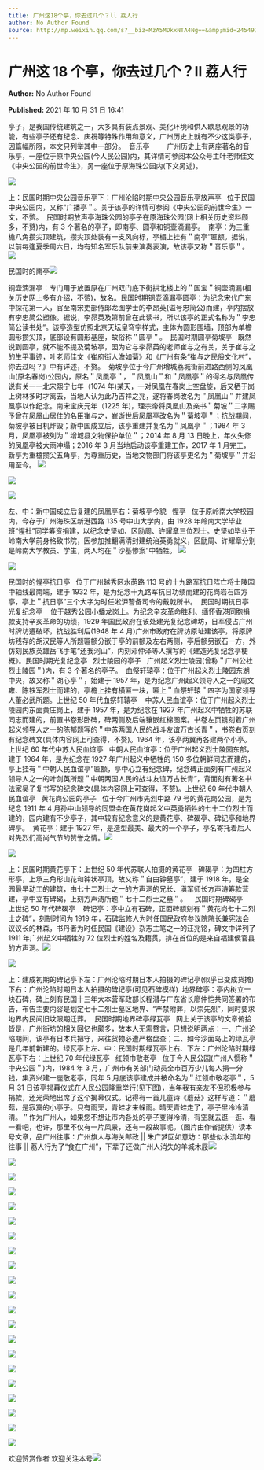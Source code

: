 ```yaml
---
title: 广州这18个亭，你去过几个？ll 荔人行
author: No Author Found
source: http://mp.weixin.qq.com/s?__biz=MzA5MDkxNTA4Ng==&amp;mid=2454911648&amp;idx=1&amp;sn=26b2f12de1fea5619bbdb5d54d50f601&amp;chksm=87a232c1b0d5bbd74eaca3865418b3eab8ea7ddcf2ad2db35996fc817b46dd13cc2979dd7f81#rd
---
```


# 广州这 18 个亭，你去过几个？ll 荔人行

**Author:** No Author Found

**Published:** 2021 年 10 月 31 日 16:41

亭子，是我国传统建筑之一，大多具有装点景观、美化环境和供人歇息观景的功能，有些亭子还有纪念、庆祝等特殊作用和意义，广州历史上就有不少这类亭子，因篇幅所限，本文只列举其中一部分。  音乐亭         广州历史上有两座著名的音乐亭，一座位于原中央公园(今人民公园)内，其详情可参阅本公众号主叶老师佳文《中央公园的前世今生》，另一座位于原海珠公园内(下文另述)。

![](https://mmbiz.qpic.cn/mmbiz_png/PJWG74pLsMbZSeialHAGIKjFWeQUZCLbm0qbTjPQgVpn6s7k3HWbFibpRWcpg4ARkJCSU3A3icW7lEpv9TrcWp5qA/640)

上：民国时期中央公园音乐亭下：广州沦陷时期中央公园音乐亭放声亭   位于民国中央公园内，又称"广播亭＂。关于该亭的详情可参阅《中央公园的前世今生》一文，不赘。  民国时期放声亭海珠公园的亭子在原海珠公园(网上相关历史资料颇多，不赘)内，有 3 个著名的亭子，即南亭、圆亭和铜壶滴漏亭。  南亭：为三重檐八角攒尖顶建筑，攒尖顶处装有一支风向标，亭楣上挂有＂南亭”匾额。据说，以前每逢夏季周六日，均有知名军乐队前来演奏表演，故该亭又称＂音乐亭＂。![](https://mmbiz.qpic.cn/mmbiz_png/PJWG74pLsMbZSeialHAGIKjFWeQUZCLbm0gLSDw9ISPUPcu7iccN8m8PXRcdZYaibWiahfr7VIkN528KSqYjMIibsdw/640)

民国时的南亭![](https://mmbiz.qpic.cn/mmbiz_png/PJWG74pLsMbZSeialHAGIKjFWeQUZCLbmibJXHxcGnQzvu4ZmqASnGd5OYPbX3miaqNPu6PmG5KKn7fLib20plrdPQ/640)

铜壶滴漏亭：专门用于放置原在广州双门底下街拱北楼上的＂国宝＂铜壶滴漏(相关历史网上多有介绍，不赘)，故名。民国时期铜壶滴漏亭圆亭：为纪念宋代广东中探花第一人，官至南宋吏部侍郎龙图学士的李昂英(谥号忠简公)而建，亭内摆放有李忠简公塑像。据说，李昴英及第前曾在此读书，所以该亭的正式名称为＂李忠简公读书处”。该亭造型仿照北京天坛皇穹宇样式，主体为圆形围墙，顶部为单檐圆形攒尖顶，底部设有圆形基座，故俗称＂圆亭＂。  民国时期圆亭菊坡亭   既然说到圆亭，就不能不提及菊坡亭，因为它与李昴英的老师崔与之有关，关于崔与之的生平事迹，叶老师佳文《崔府街人澹如菊》和《广州有条“崔与之民俗文化村”，你去过吗？》中有详述，不赘。  菊坡亭位于今广州增城荔城街前进路西侧的凤凰山(原名春岗)公园内，原名＂凤凰亭＂，＂凤凰山＂和＂凤凰亭＂的得名与凤凰传说有关一一北宋熙宁七年（1074 年)某天，一对凤凰在春岗上空盘旋，后又栖于岗上树林多时才离去，当地人认为此乃吉祥之兆，遂将春岗改名为＂凤凰山＂并建凤凰亭以作纪念。南宋宝庆元年（1225 年)，理宗帝将凤凰山及亲书＂菊坡＂二字赐予曾在凤凰山居住的名臣崔与之，崔逝世后凤凰亭改名为＂菊坡亭＂；抗战期间，菊坡亭被日机炸毁；新中国成立后，该亭重建并复名为＂凤凰亭＂；1984 年 3 月，凤凰亭被列为＂增城县文物保护单位＂；2014 年 8 月 13 日晚上，年久失修的凤凰亭被大雨冲塌；2016 年 3 月当地启动该亭重建工作，2017 年 1 月完工，新亭为重檐攒尖五角亭，为尊重历史，当地文物部门将该亭更名为＂菊坡亭＂并沿用至今。 ![](https://mmbiz.qpic.cn/mmbiz_png/PJWG74pLsMbZSeialHAGIKjFWeQUZCLbmwGSr34XToQ3991Pk8fu1dUhLraQYIYY3agQb3v19b6NRNn66mW3aqQ/640)

![](https://mmbiz.qpic.cn/mmbiz_png/PJWG74pLsMbZSeialHAGIKjFWeQUZCLbm6gUNhtSygparFOQ6ibZaYmRVqAsbj1rZB02v2QPUibVMhX8Giaz0nH3rg/640)

![](https://mmbiz.qpic.cn/mmbiz_png/PJWG74pLsMbZSeialHAGIKjFWeQUZCLbm7NoJRGzLf4cttZ3TcGAN1OQukzHsJEdHSH93icNkSdIGkVeIqlibsK9w/640)

左、中：新中国成立后复建的凤凰亭右：菊坡亭今貌   惺亭   位于原岭南大学校园内，今存于广州海珠区新港西路 135 号中山大学内，由 1928 年岭南大学毕业班“惺社”同学筹资捐建，以纪念史坚如、区励周、许耀章三位烈士。史坚如毕业于岭南大学前身格致书院，因参加推翻满清封建统治英勇就义，区励周、许耀章分别是岭南大学教员、学生，两人均在＂沙基惨案”中牺牲。 ![](https://mmbiz.qpic.cn/mmbiz_png/PJWG74pLsMbZSeialHAGIKjFWeQUZCLbmcicribAgP9cQOVIqZXDGuAWYFRnfpTiabEtEP5ib8rC7OrQ79m6DUfeicOQ/640)

![](https://mmbiz.qpic.cn/mmbiz_png/PJWG74pLsMbZSeialHAGIKjFWeQUZCLbmNvXJxL7iaia4ctbU7MXhtGKjiau6pQVqbPHCOKShdK99wBgroeJGZyDlw/640)

民国时的惺亭抗日亭   位于广州越秀区水荫路 113 号的十九路军抗日阵亡将士陵园中轴线最南端，建于 1932 年，是为纪念十九路军抗日功绩而建的花岗岩石四方亭，亭上＂抗日亭”三个大字为时任淞沪警备司令的戴戟所书。  民国时期抗日亭   光复纪念亭    位于越秀公园小蟠龙岗上。为纪念辛亥革命胜利、缅怀香港同胞捐款支持辛亥革命的功绩，1929 年国民政府在该处建光复纪念碑坊，日军侵占广州时牌坊遭破坏，抗战胜利后(1948 年 4 月)广州市政府在牌坊原址建该亭，将原牌坊残存的胡汉民等人所题匾额分嵌于亭的前额及左右两侧，亭后额另嵌石一方，外仿刻民族英雄岳飞手笔“还我河山”，内刻邓仲泽等人撰写的《建造光复纪念亭梗概》。民国时期光复纪念亭   烈士陵园的亭子   广州起义烈士陵园(曾称＂广州公社烈士陵园＂)内，有 3 个著名的亭子。  血祭轩辕亭：位于广州起义烈士陵园东湖中央，故又称＂湖心亭＂，始建于 1957 年，是为纪念广州起义领导人之一的周文雍、陈铁军烈士而建的，亭檐上挂有横匾一块，匾上＂血祭轩辕＂四字为国家领导人董必武所题。上世纪 50 年代血祭轩辕亭    中苏人民血谊亭：位于广州起义烈士陵园内东面黄庄岗上，建于 1957 年，是为纪念在 1927 年广州起义中牺牲的苏联同志而建的，前置书卷形卧碑，碑两侧及后端镶嵌红棉图案。书卷左页镌刻着广州起义领导人之一的陈郁题写的＂中苏两国人民的战斗友谊万古长青＂，书卷右页刻有纪念碑文(具体内容网上可查得，不赘)。1964 年，该亭两翼再各建两个小亭。上世纪 60 年代中苏人民血谊亭   中朝人民血谊亭：位于广州起义烈士陵园东部，建于 1964 年，是为纪念在 1927 年广州起义中牺牲的 150 多位朝鲜同志而建的，亭上挂有＂中朝人民血谊亭”匾额，亭中心立有纪念碑，纪念碑正面刻有广州起义领导人之一的叶剑英所题＂中朝两国人民的战斗友谊万古长青”，背面刻有著名书法家吴子复书写的纪念碑文(具体内容网上可查得，不赘)。上世纪 60 年代中朝人民血谊亭   黄花岗公园的亭子   位于今广州市先烈中路 79 号的黄花岗公园，是为纪念 1911 年 4 月孙中山领导的同盟会在黄花岗起义中英勇牺牲的七十二位烈士而建的，园内建有不少亭子，其中较有纪念意义的是黄花亭、碑碣亭、碑记亭和地界碑亭。  黄花亭：建于 1927 年，是造型最美、最大的一个亭子，亭名寄托着后人对先烈们高尚气节的赞誉之情。![](https://mmbiz.qpic.cn/mmbiz_png/PJWG74pLsMbZSeialHAGIKjFWeQUZCLbmEq8Zp7Jha3eVYqzfj736CIe7icwGfoZd3EibxHVnrMTjkC8TpVr46BhQ/640)

![](https://mmbiz.qpic.cn/mmbiz_png/PJWG74pLsMbZSeialHAGIKjFWeQUZCLbmjAnEcNNibklsnxqyKpiaFgX4ia3B7UXUDFWXRH1TxYY37vP8OZryy8Gjw/640)

上：民国时期黄花亭下：上世纪 50 年代苏联人拍摄的黄花亭   碑碣亭：为四柱方形亭，上承三角形山花和钟状亭顶，故又称＂自由钟墓亭”，建于 1918 年，是全园最早动工的建筑，由七十二烈士之一的方声洞的兄长、滇军师长方声涛筹款营建，亭中立有碑碣，上刻方声涛所题＂七十二烈士之墓＂。    民国时期碑碣亭     上世纪 50 年代碑碣亭    碑记亭：亭中立有石碑，正面碑额刻有＂黄花岗七十二烈士之碑”，刻制时间为 1919 年，石碑监修人为时任国民政府参议院院长兼宪法会议议长的林森，书丹者为时任民国《建设》杂志主笔之一的汪兆铭，碑文中详列了 1911 年广州起义中牺牲的 72 位烈士的姓名及籍贯，排在首位的是来自福建侯官县的方声洞。![](https://mmbiz.qpic.cn/mmbiz_png/PJWG74pLsMbZSeialHAGIKjFWeQUZCLbmvJgPia7cLicldEuIenGibaNSI4Aib7NFB8T2gwuHpOAXV3nbgwhwwYjhGQ/640)

![](https://mmbiz.qpic.cn/mmbiz_png/PJWG74pLsMbZSeialHAGIKjFWeQUZCLbmFZsIX1AbgT8UibEcAlUm4853q01SkmyZbUPF9hyKmcjfF8RKAmNYqEg/640)

上：建成初期的碑记亭下左：广州沦陷时期日本人拍摄的碑记亭(似乎已变成货摊)下右：广州沦陷时期日本人拍摄的碑记亭(可见石碑模样)  地界碑亭：亭内树立一块石碑，碑上刻有民国十三年大本营军政部长程潜与广东省长廖仲恺共同签署的布告，布告主要内容是划定七十二烈士墓区地界、“严禁附葬，以崇先烈”，同时要求地界内民间旧坟限期迁葬。  民国时期地界碑亭绿瓦亭   网上关于该亭的文章俯拾皆是，广州街坊的相关回忆也颇多，故本人无需赘言，只想说明两点：一、广州沦陷期间，该亭有日本兵把守，来往货物必遭严格盘查；二、如今沙面岛上的绿瓦亭是几年前新建的。绿瓦亭上左、中：民国时期绿瓦亭上右、下左：广州沦陷时期绿瓦亭下右：上世纪 70 年代绿瓦亭   红领巾敬老亭   位于今人民公园(广州人惯称＂中央公园＂)内，1984 年 3 月，广州市有关部门动员全市百万少儿每人捐一分钱，集资兴建一座敬老亭，同年 5 月底该亭建成并被命名为＂红领巾敬老亭＂，5 月 31 日该亭揭幕仪式在人民公园隆重举行(见下图)，当年我有亲友不但积极参与捐款，还光荣地出席了这个揭幕仪式。记得有一首儿童诗《蘑菇》这样写道：＂蘑菇，是寂寞的小亭子。只有雨天，青蛙才来躲雨。晴天青蛙走了，亭子里冷冷清清。＂作为广州人，如果您不想让市内各处的亭子变得冷清，有空就去逛一逛、看一看吧，也许，那里不仅有一片风景，还有一段故事呢。（图片由作者提供）读本号文章，品广州往事：广州旗人与海关邮政 || 朱广梦回如意坊：那些似水流年的往事 || 荔人行为了“食在广州”，下辈子还做广州人消失的羊城木屐![](https://mmbiz.qpic.cn/mmbiz_png/PJWG74pLsMbZSeialHAGIKjFWeQUZCLbmVOZ4licDqVTPDTwMTC3ViaFy2HVLWJMEZWHQRGiaJD8MFv5oj3EPM3eVw/640)

![](https://mmbiz.qpic.cn/mmbiz_png/PJWG74pLsMbZSeialHAGIKjFWeQUZCLbmAN8qicLHnDwhj7c93WVLtShcuIUZSmquGgkMiapxicVPB6ia9SBJxr2cAA/640)

![](https://mmbiz.qpic.cn/mmbiz_png/PJWG74pLsMbZSeialHAGIKjFWeQUZCLbmzP2iaaE0YWPslOnRdVyLIrsol5ZByWqjNjAC03UpqJPrAiapymsmyBGw/640)

![](https://mmbiz.qpic.cn/mmbiz_png/PJWG74pLsMbZSeialHAGIKjFWeQUZCLbmRFPBKOCAwRVOANA6fX07LbdibDSEmE1sR5xicSNDpJKhf3ocicepUEMsw/640)

![](https://mmbiz.qpic.cn/mmbiz_png/PJWG74pLsMbZSeialHAGIKjFWeQUZCLbmRcEkImIRQ3iacVtjrXVh4g68icOOl0V7wBsEGtOuvoZpV3U3N8BPBAbw/640)

![](https://mmbiz.qpic.cn/mmbiz_png/PJWG74pLsMbZSeialHAGIKjFWeQUZCLbmWkNC1XJIAicbfrjNKZuRjw1c91m8wecgdoF2wc2Qb4QymoYlq7ohmdw/640)

![](https://mmbiz.qpic.cn/mmbiz_png/PJWG74pLsMbZSeialHAGIKjFWeQUZCLbmEktICLxeIJXgjk3NXSyk1Cm7UkBKia2oEmn6FYQrXXTNERLfIZ3wibpg/640)

![](https://mmbiz.qpic.cn/mmbiz_png/PJWG74pLsMbZSeialHAGIKjFWeQUZCLbmlqw1O7LrfLyDLj3UhSrNTuDoT6PibS8kwWaHYXtafD1ybk9ZLPMhciaQ/640)

![](https://mmbiz.qpic.cn/mmbiz_png/PJWG74pLsMbZSeialHAGIKjFWeQUZCLbmoicdakr365rmiaiauSepcPJjMjKQ9K3kbwK4QkL5WceetoYVYOcfVgnRA/640)

![](https://mmbiz.qpic.cn/mmbiz_png/PJWG74pLsMbZSeialHAGIKjFWeQUZCLbmNjt87k5MJOUWNR4hl60oxia6RxD1q6hHPE672DFjp6C5CDam4tnQCPA/640)

![](https://mmbiz.qpic.cn/mmbiz_png/PJWG74pLsMbZSeialHAGIKjFWeQUZCLbmnQvgte5BLnQyhh8LHEGJsJ9xoDtaD5LlkqZ99I0bW0oOCMwED5nmfA/640)

![](https://mmbiz.qpic.cn/mmbiz_png/PJWG74pLsMbZSeialHAGIKjFWeQUZCLbmI6Aic6lfJLpXCBN27d4hPdricuJGIVox9kC0A1oIBfsDkUq701e6ZoiaA/640)

![](https://mmbiz.qpic.cn/mmbiz_png/PJWG74pLsMbZSeialHAGIKjFWeQUZCLbmeia0R5nsibJPicKc0m3kelHWGS2uSYhuefmZkjIFFJY7dTPKjIDd98veg/640)

![](https://mmbiz.qpic.cn/mmbiz_png/PJWG74pLsMbZSeialHAGIKjFWeQUZCLbmx9eB8GImoHWvgYKRzowKYibFJp4ibD8DXgt9uGeo9L8icKa3dNScevg5g/640)

![](https://mmbiz.qpic.cn/mmbiz_png/PJWG74pLsMbZSeialHAGIKjFWeQUZCLbmo87HZX5IzpRcEqmJINb9N2wkORia6bN2r2fPf7FrFLia0uo8bK1ZxjZg/640)

![](https://mmbiz.qpic.cn/mmbiz_png/PJWG74pLsMbZSeialHAGIKjFWeQUZCLbmibqSckDOhrLZU9Kib3h78YmPCt9U6LGfORkYZBvicjC90stPsrTZ1kKdw/640)

![](https://mmbiz.qpic.cn/mmbiz_png/PJWG74pLsMbZSeialHAGIKjFWeQUZCLbmspqbyhtCpfE23O7BAr2eCsOFiaDiaxKIc5G5oQZAg4OczZuZSCVbC2RQ/640)

![](https://mmbiz.qpic.cn/mmbiz_png/PJWG74pLsMbZSeialHAGIKjFWeQUZCLbmwkcO33x8MPYbKUfWq3UPJxCsGFtialzyMwpXEMhf040vnlX6W1GjKjQ/640)

![](https://mmbiz.qpic.cn/mmbiz_png/PJWG74pLsMbZSeialHAGIKjFWeQUZCLbm2aavkNuia65KSdBdLhtEuZ8kOxa3aicia60bb7oSDnYy1T72BLgiaibI37g/640)

![](https://mmbiz.qpic.cn/mmbiz_png/PJWG74pLsMbZSeialHAGIKjFWeQUZCLbmWqJSeYm0d7icaUOdAAdMWZ3K6kpAiauAjNRQ3C16y0z0bZvE96tGNmhQ/640)

![](https://mmbiz.qpic.cn/mmbiz_png/PJWG74pLsMbZSeialHAGIKjFWeQUZCLbm3xYpPSrlIdhghldnBD39h4jBUkGyNDaSleOsUCn7MQSzibKg6jBepHg/640)

欢迎赞赏作者
欢迎关注本号![](https://mmbiz.qpic.cn/mmbiz_jpg/PJWG74pLsMattAskmpcvtPqMpIAHv903ej09445slGiacxZia7YJLTjTfduepq4uPgA9SsCrq2xPG9UmJD0ao2MA/640?wx_fmt=jpeg)
